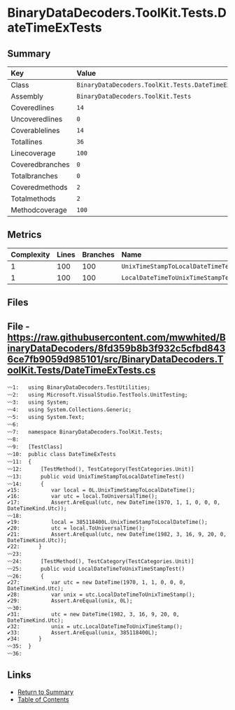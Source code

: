 ﻿# BinaryDataDecoders.ToolKit.Tests.DateTimeExTests

## Summary

| Key             | Value                                              |
| :-------------- | :------------------------------------------------- |
| Class           | `BinaryDataDecoders.ToolKit.Tests.DateTimeExTests` |
| Assembly        | `BinaryDataDecoders.ToolKit.Tests`                 |
| Coveredlines    | `14`                                               |
| Uncoveredlines  | `0`                                                |
| Coverablelines  | `14`                                               |
| Totallines      | `36`                                               |
| Linecoverage    | `100`                                              |
| Coveredbranches | `0`                                                |
| Totalbranches   | `0`                                                |
| Coveredmethods  | `2`                                                |
| Totalmethods    | `2`                                                |
| Methodcoverage  | `100`                                              |

## Metrics

| Complexity | Lines | Branches | Name                               |
| :--------- | :---- | :------- | :--------------------------------- |
| 1          | 100   | 100      | `UnixTimeStampToLocalDateTimeTest` |
| 1          | 100   | 100      | `LocalDateTimeToUnixTimeStampTest` |

## Files

## File - https://raw.githubusercontent.com/mwwhited/BinaryDataDecoders/8fd359b8b3f932c5cfbd8436ce7fb9059d985101/src/BinaryDataDecoders.ToolKit.Tests/DateTimeExTests.cs

```CSharp
〰1:   using BinaryDataDecoders.TestUtilities;
〰2:   using Microsoft.VisualStudio.TestTools.UnitTesting;
〰3:   using System;
〰4:   using System.Collections.Generic;
〰5:   using System.Text;
〰6:   
〰7:   namespace BinaryDataDecoders.ToolKit.Tests;
〰8:   
〰9:   [TestClass]
〰10:  public class DateTimeExTests
〰11:  {
〰12:      [TestMethod(), TestCategory(TestCategories.Unit)]
〰13:      public void UnixTimeStampToLocalDateTimeTest()
〰14:      {
✔15:          var local = 0L.UnixTimeStampToLocalDateTime();
✔16:          var utc = local.ToUniversalTime();
✔17:          Assert.AreEqual(utc, new DateTime(1970, 1, 1, 0, 0, 0, DateTimeKind.Utc));
〰18:  
✔19:          local = 385118400L.UnixTimeStampToLocalDateTime();
✔20:          utc = local.ToUniversalTime();
✔21:          Assert.AreEqual(utc, new DateTime(1982, 3, 16, 9, 20, 0, DateTimeKind.Utc));
✔22:      }
〰23:  
〰24:      [TestMethod(), TestCategory(TestCategories.Unit)]
〰25:      public void LocalDateTimeToUnixTimeStampTest()
〰26:      {
✔27:          var utc = new DateTime(1970, 1, 1, 0, 0, 0, DateTimeKind.Utc);
✔28:          var unix = utc.LocalDateTimeToUnixTimeStamp();
✔29:          Assert.AreEqual(unix, 0L);
〰30:  
✔31:          utc = new DateTime(1982, 3, 16, 9, 20, 0, DateTimeKind.Utc);
✔32:          unix = utc.LocalDateTimeToUnixTimeStamp();
✔33:          Assert.AreEqual(unix, 385118400L);
✔34:      }
〰35:  }
〰36:  
```

## Links

* [Return to Summary](Summary.md)
* [Table of Contents](../TOC.md)

